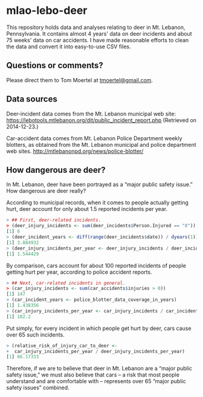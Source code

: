 mlao-lebo-deer
==============

This repository holds data and analyses relating to deer in Mt. Lebanon, Pennsylvania.
It contains almost 4 years' data on deer incidents and about 75 weeks' data on car accidents.
I have made reasonable efforts to clean the data and convert it into easy-to-use CSV files.

Questions or comments?
----------------------

Please direct them to Tom Moertel at tmoertel@gmail.com.

Data sources
------------

Deer-incident data comes from the Mt. Lebanon municipal web site:
https://lebotools.mtlebanon.org/dit/public_incident_report.php
(Retrieved on 2014-12-23.)

Car-accident data comes from Mt. Lebanon Police Department weekly blotters,
as obtained from the Mt. Lebanon municipal and police department web sites.
http://mtlebanonpd.org/news/police-blotter/

How dangerous are deer?
-----------------------

In Mt. Lebanon, deer have been portrayed as a “major public safety issue.”
How dangerous are deer really?

According to municipal records, when it comes to people actually getting hurt, deer account for only about 1.5 reported incidents per year.

```R
> ## First, deer-related incidents.
> (deer_injury_incidents <- sum(deer_incidents$Person.Injured == "X"))
[1] 6
> (deer_incident_years <- diff(range(deer_incidents$date)) / dyears(1))
[1] 3.884932
> (deer_injury_incidents_per_year <- deer_injury_incidents / deer_incident_years)
[1] 1.544429
```

By comparison, cars account for about 100 reported incidents of people getting hurt per year, according to police accident reports.

```R
> ## Next, car-related incidents in general.
> (car_injury_incidents <- sum(car_accidents$injuries > 0))
[1] 147
> (car_incident_years <- police_blotter_data_coverage_in_years)
[1] 1.438356
> (car_injury_incidents_per_year <- car_injury_incidents / car_incident_years)
[1] 102.2
```

Put simply, for every incident in which people get hurt by deer, cars cause over 65 such incidents.

```R
> (relative_risk_of_injury_car_to_deer <-
+  car_injury_incidents_per_year / deer_injury_incidents_per_year)
[1] 66.17333
```

Therefore, if we are to believe that deer in Mt. Lebanon are a “major public safety issue,” we must also believe that cars – a risk that most people understand and are comfortable with – represents over 65 “major public safety issues” combined.
